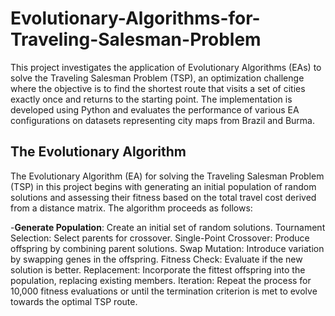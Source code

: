 # Evolutionary-Algorithms-for-Traveling-Salesman-Problem

This project investigates the application of Evolutionary Algorithms (EAs) to solve the Traveling Salesman Problem (TSP), an optimization challenge where the objective is to find the shortest route that visits a set of cities exactly once and returns to the starting point. The implementation is developed using Python and evaluates the performance of various EA configurations on datasets representing city maps from Brazil and Burma.

## The Evolutionary Algorithm
The Evolutionary Algorithm (EA) for solving the Traveling Salesman Problem (TSP) in this project begins with generating an initial population of random solutions and assessing their fitness based on the total travel cost derived from a distance matrix. The algorithm proceeds as follows:

-**Generate Population**: Create an initial set of random solutions.
Tournament Selection: Select parents for crossover.
Single-Point Crossover: Produce offspring by combining parent solutions.
Swap Mutation: Introduce variation by swapping genes in the offspring.
Fitness Check: Evaluate if the new solution is better.
Replacement: Incorporate the fittest offspring into the population, replacing existing members.
Iteration: Repeat the process for 10,000 fitness evaluations or until the termination criterion is met to evolve towards the optimal TSP route.
